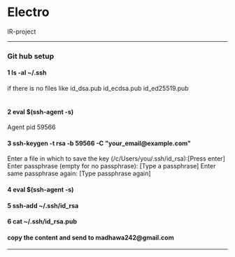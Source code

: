 # Electro
IR-project

<hr>
<h3><b>Git hub setup</b></h3>
  <h4>1 ls -al ~/.ssh</h4>
    if there is no files like id_dsa.pub
                              id_ecdsa.pub
                              id_ed25519.pub
                              <br><br>
  <h4>2 eval $(ssh-agent -s)</h4>
      Agent pid 59566
       <br>
  <h4>3 ssh-keygen -t rsa -b 59566 -C "your_email@example.com"</h4>
      Enter a file in which to save the key (/c/Users/you/.ssh/id_rsa):[Press enter]
      Enter passphrase (empty for no passphrase): [Type a passphrase]
      Enter same passphrase again: [Type passphrase again]
  <br>
  <h4>4 eval $(ssh-agent -s)</h4>
  <h4>5 ssh-add ~/.ssh/id_rsa</h4>
  <h4>6 cat ~/.ssh/id_rsa.pub</h4>
  <h4>copy the content and send to madhawa242@gmail.com </h4>
<hr>
